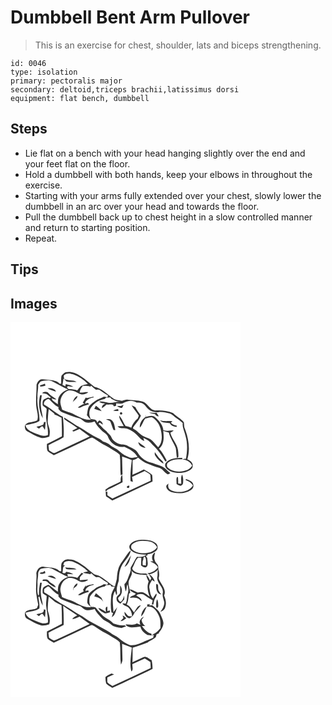 # Dumbbell Bent Arm Pullover
> This is an exercise for chest, shoulder, lats and biceps strengthening.

``` 
id: 0046 
type: isolation 
primary: pectoralis major 
secondary: deltoid,triceps brachii,latissimus dorsi 
equipment: flat bench, dumbbell 
``` 

## Steps

 - Lie flat on a bench with your head hanging slightly over the end and your feet flat on the floor.
 - Hold a dumbbell with both hands, keep your elbows in throughout the exercise.
 - Starting with your arms fully extended over your chest, slowly lower the dumbbell in an arc over your head and towards the floor.
 - Pull the dumbbell back up to chest height in a slow controlled manner and return to starting position.
 - Repeat.

## Tips


## Images

<svg width="368" height="300" viewBox="0 0 276 225" xmlns="http://www.w3.org/2000/svg"><g fill="#FFF"><path d="M0 0h276v225H0V0m61.21 64.16c-.73 3.15-.29 6.43-.41 9.64-.5-.03-1.48-.11-1.98-.14-3.14-3.72-8.31-4.05-12.81-4.51-2.87-.17-5.71-1.05-8.58-.7-3.36.27-5.11 3.69-6.19 6.47.13 8.36-.97 16.74-.42 25.11.38 5.93 3.31 11.86 1.25 17.76-2.91 1.27-5.97 2.11-9.14 2.37-2.8.4-6.47 2.56-5.62 5.89.05 1.96.87 3.99 2.77 4.83 5.21 2.8 10.3 5.98 16.02 7.64 3.52 1 7.09-.21 10.46-1.2.54-2.72.93-5.54.39-8.29-.5-3.72-2.76-7.13-2.26-10.98.32-4.62.45-9.27 1.23-13.84 2.17 1.78 4.24 3.69 6.52 5.33.11.29.34.89.45 1.19 2.91.96 5.58 2.48 8.34 3.78.33 7.45.55 14.91.44 22.37-5.95 3.11-11.96 6.12-17.98 9.1.11 2.85-.39 5.92.84 8.6 2.17 2.06 4.89 3.41 7.41 4.99 13.52-6.29 27.03-12.59 40.48-19.02 1.77-.78 3.5-1.81 5.43-2.11 3.35 1.37 6.13 3.76 9.25 5.55 4.65 3.1 9.93 5.12 14.49 8.37 3.13 2.25 6.95 3.65 9.51 6.62 1.18 8.15.31 16.47 1.1 24.66l2.25-.96c-.26-7.22-.35-14.44-.54-21.66 3.9 1.42 7.84 2.71 11.66 4.34-1.05 8.41-2.07 16.91-1.51 25.39.71.21 2.11.62 2.81.83-.34-2.01-.63-4.01-1-6.01 4.98-2.56 10.13-4.75 15.21-7.1 2.25 1.46 4.93 2.52 6.68 4.6.39 2.3.38 4.65.47 6.99-15.33 7.1-30.54 14.44-45.89 21.5-2.03-1.34-4.06-2.68-6.11-3.99.02-1.02.07-3.07.09-4.1-.72-.06-1.44-.07-2.16-.08.14 1.85.29 3.7.47 5.55 2.49 1.66 5 3.28 7.51 4.91 16.17-7.46 32.31-14.98 48.32-22.79-.11-2.63-.05-5.29-.52-7.89-2.78-2.85-6.67-4.29-9.89-6.58-4.45 2.39-9.14 4.28-13.7 6.42.29-5.79.17-11.59.18-17.39 2.34-.74 4.67-1.59 6.53-3.25 3.56 3.05 7.39 5.98 11.91 7.45 4.41 1.51 8.56 3.73 13.11 4.83 4.28.98 6.26 5.37 9.82 7.48 1.44 1.06 2.82-.42 4.04-1.11-3.79-2.62-6.5-6.79-10.95-8.39-4.66-1.51-9.18-3.43-13.94-4.63-6.17-1.67-11.24-6.16-14.46-11.59-2.63-4.38-7.89-5.55-11.97-8.1-3.66-2.27-8.23-.9-11.97-2.95-3.11-1.68-6.2-4.09-7.59-7.45-1.07-3.09-4.29-4.56-5.92-7.28-3.7-2.37-6.16-6.1-9.6-8.75.54-.49 1.07-.98 1.61-1.46 1.23.85 2.47 1.7 3.73 2.51-.29-2.6-2.09-4.25-4.45-5.09-.78.9-1.56 1.82-2.35 2.72-.43-3.99-4.62-4.16-7.69-4.24-2.16-4.01-2.52-8.87-.37-12.96 3.73-6.04 10.05-10.16 17.05-11.33.44-.42 1.32-1.24 1.76-1.65 1.63-.07 3.25-.14 4.87-.22.35.42 1.04 1.26 1.38 1.67 3.51 1.84 7.1 3.71 11.17 3.74-5.12-.45-10.06 1.99-15.17.98-3.49-.7-6.98-1.93-10.58-1.31 1.94 2.06 4.85 1.98 7.45 2.35-2.36 1.03-4.56 2.62-4.17 5.48 1.94-1.37 3.81-2.85 5.54-4.49 2.67.4 5.59-.26 8.14.68-.42 2.32 2.19 1.56 3.35.67 0-.64 0-1.92.01-2.56 2.92.18 6.19 1.08 8.88-.57 4.78-2.7 10.84-3.78 15.55-.34 2.88-.01 5.99.09 8.49 1.7 2.36 1.94 3.97 4.64 6.35 6.58 2.96 2.6 7.13 3.35 10.96 3.22 4.49-.92 9.03.37 13.41 1.29 3.51.74 5.7 3.75 8.49 5.71 2.66 1.86 5.28 3.77 7.73 5.89-.75 5.29 2.16 10.12 3.19 15.17 2.79 9.02 2.36 18.66.64 27.84-1.57-.27-3.04.2-4.38.98 4.95-.03 9.81 2.59 11.85 7.22-4.41 6.82-13.41 7.9-20.79 6.65-3.33-.79-6.74-2.19-8.99-4.87-.79-1.86-.72-4.44 1.15-5.64 4.56-3.94 10.95-3.99 16.64-3.72.06-.44.19-1.31.25-1.74-7.03.04-15.56.14-20.13 6.45-2.3 4.39 2.34 8.13 5.98 9.65 7.21 2.72 15.84 2.89 22.66-1.06 2.12-1.09 4.24-3.13 3.83-5.74.44-3.92-3.44-6-6.34-7.57 3.65-12.15 1.49-25.08-2.99-36.69-1.19-2.46-.73-5.23-1.24-7.84-3.62-4.46-8.95-7.03-13.02-11.04-6.38-2.55-13.29-3.38-20.12-3.07-7.72.5-9.94-9.07-16.78-10.73-5.58-1.65-11.44-1.3-17.14-2.1-2.44-.45-4.74.73-7.02 1.39-3.66-1.08-7.99-.56-10.99-3.27-7.16-4.96-13.45-11.92-22.32-13.69-5.79-4.2-10.77-9.47-17.02-13.06-4.87-3.82-11.36-5.71-17.48-4.44-1.92.99-3.66 2.45-4.91 4.23m71.27 36.4a42.64 42.64 0 0 0-4.66-.1c1.73 1.51 3.83 2.34 6.15 2.32.59-1.17 1.19-2.35 1.76-3.53-1.11.38-2.18.83-3.25 1.31m-31.98 3.4c2.95.95 5.86 2.04 8.86 2.81-1.75-2.71-4.34-4.67-6.85-6.61-.72 1.24-1.41 2.5-2.01 3.8m44.84-4.26c2.44 4.39 5.93 8.12 8.59 12.39-.42 1.12-.84 2.23-1.26 3.35-3.62 2.88-6.4 6.67-7.73 11.13-2.19-.92-4.48-1.58-6.83-1.98-2.67-4.18-4.24-9.09-7.73-12.72-.07 4.87 3.61 8.66 5.51 12.9-2.48.01-4.97.01-7.45.12 3.02 3.53 8.04 1.61 11.92 3.05 2.04.86 4.01 1.88 5.95 2.94 5.52 2.93 8.3 9.4 14.25 11.65-.32-1.29-.86-2.45-1.17-3.73 4.22 1.74 8.01 4.32 10.84 7.93 6.45 5.61 11.07 12.85 15.5 20.08.28 0 .83.02 1.11.02.14-.29.41-.88.54-1.17-2.69-4.9-5.18-10.04-9.18-14.05 6.51-4.96 5.95-13.97 5.11-21.22 2.16.89 4.38 1.6 6.68 2.03 1.56 6.78 6.06 12.27 8.37 18.74.71 3.9.59 7.92 1.39 11.83l1.72-1.31c.14-2.92-.11-5.87-.53-8.76-1.25-7.53-7.4-12.94-9.15-20.31 1.48-.69 2.87-1.55 3.98-2.77-4.15.11-8.33 1.19-12.38-.33-.5-6.19-5.13-11.31-9.56-15.29-2.89-3.08-7.37-1.85-10.85-.68-.17-.68-.51-2.02-.68-2.69.07.67.19 2 .25 2.67-4.5 2.54-7.77 7.68-7.36 12.93 3.14-2.97 3.79-7.59 6.57-10.87 2.74-.52 5.44-1.71 8.28-1.47 5.62 3.34 9.39 9.29 10.46 15.69 1.53 6.76 1.89 14.85-3.29 20.2-2.36-2.43-4.36-5.18-6.77-7.56-2.69-2.62-6.41-3.59-9.74-5.11-4.48-1.9-7.51-5.91-11.58-8.44-.83-.78-2.87-1.26-1.95-2.75 2.96-4.79 7.32-8.71 9.34-14.07-2.37-3.32-4.97-6.51-6.7-10.23-1.46-.78-2.95-1.5-4.47-2.14m-22.11 6.34c2.08.31 4.2.39 6.31.45-.14-.81-.26-1.62-.38-2.43-2.03.51-4.1.94-5.93 1.98m9.1 2.05c-1.78.37-1.02 3.24.72 2.58 1.92-.34 1.09-3.26-.72-2.58m34.11.31c2.09 1.14 4.45 1.44 6.78 1.75 1.1 1.66 2.53 3.03 4.68 2.73-.81-1.45-1.7-2.85-2.59-4.24-2.96.12-5.92-.1-8.87-.24m-51.83 7.86c1.66 1.05 3.83 1.43 5.16 2.88 1.5 3.32 2.25 6.94 3.94 10.19h2.09c-.9-4.01-1.04-8.85-4.39-11.73-1.83-1.75-4.51-1.25-6.8-1.34m64.78 1.5c3.02 3.35 7.79 2.75 11.83 3.33 1.52 3.28 4.97 4.18 8.26 4.53-.03-.45-.07-1.34-.1-1.78-2.79.09-5.16-1.2-7.03-3.19.52-.43 1.58-1.29 2.11-1.72-4.98-.82-10.12.32-15.07-1.17m-26 26.05c.16 4.3 4.83 6.77 8.7 6.82-1.46-1.73-3.34-3-5.19-4.26a46.28 46.28 0 0 0-3.51-2.56m19.78 11.95c-.03 1.53-.43 3.23.69 4.51 2.47 3.77 5.75 7.04 9.61 9.4.29-2.6-2.18-3.88-3.67-5.49-2.72-2.38-4.47-5.57-6.63-8.42m31.67 38.19c-1.18-.14-2.37-.29-3.55-.44-.11-2.52-.02-5.04-.29-7.55l-1.25-.4c-1.24 2.67-.33 5.72-.51 8.56 1.52.86 3.01 2 4.82 2.12 1.54-.19 2.73-1.56 3-3.04.32-3.51.41-7.19-1.14-10.45-2.04 3.39-.8 7.48-1.08 11.2m-72.65-2.97c-6.04 3.48-13.03 5.51-18.42 9.98l.64 2.2c.8-.8 1.59-1.6 2.38-2.41 6.09-2.52 11.84-5.77 17.7-8.78.01-2.97-.06-5.93-.39-8.87-2.32 2.01-1.81 5.12-1.91 7.88m78.27-2.75c-.08.27-.25.81-.33 1.08 3.55 1.2 6.98 3.15 8.79 6.58-5.57 8.37-17.83 9.56-26.39 5.63-3.37-1.39-3.84-4.91-2.92-8.06-1 1.08-2.83 1.9-2.75 3.62.44 4.26 4.81 6.56 8.57 7.37 6.81 1.39 14.41.96 20.47-2.72 1.94-1.22 3.99-3.23 3.59-5.74.12-4.81-5.24-6.66-9.03-7.76m-64.95 4.02c.25.28.25.28 0 0m-5.78 5.05c-.78 1.62 1.83 2.05 2.65 1.04.08-.5.26-1.49.35-1.98-1.21-.47-2.21-.15-3 .94z"/><path d="M64.41 63.39c2.89-2.74 7.29-2.23 10.71-.87 6.61 2.52 12.78 6.35 17.71 11.46-2.78.68-5.75 1.08-8.24 2.58-1.64 1.57-3 3.39-4.42 5.16-3.36-1.18-6.92-1.51-10.46-1.46-.53-.62-1.59-1.86-2.11-2.48.51-.36 1.03-.7 1.55-1.05 2.07.45 4.17.71 6.28.79-2.66-1.98-6.02-2.49-9.16-3.29l-.48 2.59c-.86-.42-2.56-1.25-3.41-1.67.48-2.52.86-5.06 1.22-7.61 1.3 1.06 2.4 2.31 3.59 3.48 3.94 1.01 8.05.58 12.08.56-4.45-2.63-9.92-1.22-14.6-3.3-.34-1.59-1.38-3.35-.26-4.89zM36.17 70.97c4.8-1.13 10.01-2.08 14.63.23 6.15 3.08 12.07 6.64 18.36 9.46-4.14 1.55-8.21 3.94-10.43 7.92-1.98 2.89-1.79 6.51-1.89 9.84-2.14-1.51-4.23-3.09-6.33-4.65-.32-.66-.96-1.97-1.27-2.63 1.85.88 3.77 1.75 5.87 1.29-3.12-2.38-6.74-4.15-9.33-7.18-1.77-2.48-5.94-2.32-7.82-.05 1.71.3 3.43.54 5.15.83 1.98 1.11 3.51 2.88 5.37 4.16-.51.34-1.02.68-1.54 1.02-1.83-2-4.01.36-5.88.92-2.99 1.18-2.61 4.9-2.5 7.5 1.07 1.8 3.33 2.54 4.74 4.09.25 3.74-.88 7.44-.55 11.19.56 6.87 2.74 13.58 2.08 20.54-3.97 1.71-8.18.82-11.95-.92-5.54-2.69-13.22-3.99-14.88-10.99 5.61-1.53 11.72-1.74 16.7-5.04.75-9.27-3.44-18.2-2.29-27.47-.46-5.42 1.12-10.71.76-16.12.96-1.34 1.74-2.85 3-3.94m-.83 4.73c.13.4.37 1.21.49 1.62 2.06-.23 4.1-.55 6.07-1.19-.14-.6-.42-1.79-.57-2.39-1.96.76-3.97 1.38-5.99 1.96m9.24 3.55c2.94 2.14 6.6 2.79 9.98 3.94-1.41-4.01-6.36-4.48-9.98-3.94m-9.02 8.22c-2.29 9.23-1.6 19.42 3.21 27.76-.26-4.83-2.06-9.41-2.27-14.25-.64-4.54.54-9.01 1.04-13.49-.5-.01-1.49-.02-1.98-.02m4.49 32.33c0 1.26-.34 2.35-1.04 3.25-2.48 1.22-5.19 1.78-7.88 2.35.98.74 1.95 1.49 2.92 2.24 1.62-.7 2.83-3.66 4.8-2.47.8 1.35 1.57 2.71 2.46 4.01.43-3.15.65-6.31.91-9.47l-2.17.09z"/><path d="M86.73 76.4c3.06-.07 6.14-.08 9.08.89.25-.31.75-.92 1-1.23 1.87 1.73 3.79 3.41 5.83 4.94 1.57.01 3.38-.56 4.75.54 3.07 2.38 6.35 4.45 9.67 6.46-.21.51-.62 1.52-.83 2.03l-4.08-.78c-1.66.98-3.37 1.88-5.2 2.52-4.24 1.4-7.57 4.52-11.05 7.19-3.67 3.02-3.18 8.14-4.24 12.33 1.37 2.07 3.13 3.83 4.86 5.59-9.19 1.05-16.5-5.26-24.57-8.39-3.53-.76-6.82-2.22-10.07-3.74-.65-2.94-1.92-5.76-2.07-8.8.16-5.82 3.47-11.79 9.11-13.88 4.68-1.1 9.15 1.26 13.15 3.4 3.65 2.05 8.11 1.04 11.24-1.47-3.45-.51-6.85.71-10.3.41.29-3.04 1.99-5.61 3.72-8.01M74.57 96.91c.77-3.75 5.85-4.54 5.77-8.56-3.57 1.53-4.85 5.11-5.77 8.56m16.92-6.03c-.3-.13-.89-.4-1.19-.53-1.15 2.07-2.36 4.1-3.6 6.12.65.47 1.31.95 1.96 1.43-2.86.99-5.51 2.51-7.82 4.46 1.39.18 2.87.36 4.09-.52 2.9-1.61 6.08-2.56 9.27-3.42-.84-2.33-2.99-1.23-4.81-.6l.88-2.76c2.6-2.56 5.78-4.41 9.47-4.8l-.04-.96c-2.72.63-5.47 1.12-8.21 1.58z"/><path d="M40.26 98.87c-.92-3.54 2.44-6.34 5.47-6.77 4.09 3.07 6.95 7.73 11.87 9.74-.02.55-.05 1.65-.07 2.2 1.3 1.49 2.53 3.2 4.47 3.91 7.01 2.85 14.12 5.52 21.4 7.61 2.57 1.25 4.35 3.8 7.13 4.72 3.52.9 7.1-.2 10.47-1.2 2.08 4.61 5.82 8.07 9.23 11.68 2.39 2.28 5.95 3.56 6.91 7.04 2.85 7.67 11.23 13.15 19.43 11.57 6.26 2.64 12.47 6.16 15.92 12.27-3.09.43-6.28 1.6-9.38.7-4.43-1.68-8.72-3.93-12.12-7.28-3.27-3.36-7.92-4.69-11.44-7.71-2.51-2.06-5.56-3.27-8.64-4.2-1.53-1.66-3.32-3.06-5.43-3.9-9.4-4.03-17.27-10.76-26.37-15.34-4.82-3.27-9.79-6.31-14.65-9.51-.12.66-.08 1.3.1 1.93 4.97 3.84 10.67 6.77 15.68 10.62-1.99.98-4 1.92-5.91 3.05.23.81.74 1.16 1.54 1.06 2.42-.67 4.64-1.9 6.93-2.92 4.03 3.04 8.14 5.96 12.23 8.9-13.61 6.47-27.28 12.8-40.88 19.28-2.92 1.81-5.42-1.44-7.89-2.65-.24-2.03-.48-4.06-.71-6.09 5.82-3.64 12.42-5.88 18.15-9.64.54-7.32.04-14.68-.55-21.98-.07-.63-.22-1.87-.3-2.49-8.19-3.82-14.64-10.38-22.59-14.6z"/></g><g fill="#333"><path d="M61.21 64.16c1.25-1.78 2.99-3.24 4.91-4.23 6.12-1.27 12.61.62 17.48 4.44 6.25 3.59 11.23 8.86 17.02 13.06 8.87 1.77 15.16 8.73 22.32 13.69 3 2.71 7.33 2.19 10.99 3.27 2.28-.66 4.58-1.84 7.02-1.39 5.7.8 11.56.45 17.14 2.1 6.84 1.66 9.06 11.23 16.78 10.73 6.83-.31 13.74.52 20.12 3.07 4.07 4.01 9.4 6.58 13.02 11.04.51 2.61.05 5.38 1.24 7.84 4.48 11.61 6.64 24.54 2.99 36.69 2.9 1.57 6.78 3.65 6.34 7.57.41 2.61-1.71 4.65-3.83 5.74-6.82 3.95-15.45 3.78-22.66 1.06-3.64-1.52-8.28-5.26-5.98-9.65 4.57-6.31 13.1-6.41 20.13-6.45-.06.43-.19 1.3-.25 1.74-5.69-.27-12.08-.22-16.64 3.72-1.87 1.2-1.94 3.78-1.15 5.64 2.25 2.68 5.66 4.08 8.99 4.87 7.38 1.25 16.38.17 20.79-6.65-2.04-4.63-6.9-7.25-11.85-7.22 1.34-.78 2.81-1.25 4.38-.98 1.72-9.18 2.15-18.82-.64-27.84-1.03-5.05-3.94-9.88-3.19-15.17-2.45-2.12-5.07-4.03-7.73-5.89-2.79-1.96-4.98-4.97-8.49-5.71-4.38-.92-8.92-2.21-13.41-1.29-3.83.13-8-.62-10.96-3.22-2.38-1.94-3.99-4.64-6.35-6.58-2.5-1.61-5.61-1.71-8.49-1.7-4.71-3.44-10.77-2.36-15.55.34-2.69 1.65-5.96.75-8.88.57-.01.64-.01 1.92-.01 2.56-1.16.89-3.77 1.65-3.35-.67-2.55-.94-5.47-.28-8.14-.68-1.73 1.64-3.6 3.12-5.54 4.49-.39-2.86 1.81-4.45 4.17-5.48-2.6-.37-5.51-.29-7.45-2.35 3.6-.62 7.09.61 10.58 1.31 5.11 1.01 10.05-1.43 15.17-.98-4.07-.03-7.66-1.9-11.17-3.74-.34-.41-1.03-1.25-1.38-1.67-1.62.08-3.24.15-4.87.22-.44.41-1.32 1.23-1.76 1.65-7 1.17-13.32 5.29-17.05 11.33-2.15 4.09-1.79 8.95.37 12.96 3.07.08 7.26.25 7.69 4.24.79-.9 1.57-1.82 2.35-2.72 2.36.84 4.16 2.49 4.45 5.09-1.26-.81-2.5-1.66-3.73-2.51-.54.48-1.07.97-1.61 1.46 3.44 2.65 5.9 6.38 9.6 8.75 1.63 2.72 4.85 4.19 5.92 7.28 1.39 3.36 4.48 5.77 7.59 7.45 3.74 2.05 8.31.68 11.97 2.95 4.08 2.55 9.34 3.72 11.97 8.1 3.22 5.43 8.29 9.92 14.46 11.59 4.76 1.2 9.28 3.12 13.94 4.63 4.45 1.6 7.16 5.77 10.95 8.39-1.22.69-2.6 2.17-4.04 1.11-3.56-2.11-5.54-6.5-9.82-7.48-4.55-1.1-8.7-3.32-13.11-4.83-4.52-1.47-8.35-4.4-11.91-7.45-1.86 1.66-4.19 2.51-6.53 3.25-.01 5.8.11 11.6-.18 17.39 4.56-2.14 9.25-4.03 13.7-6.42 3.22 2.29 7.11 3.73 9.89 6.58.47 2.6.41 5.26.52 7.89-16.01 7.81-32.15 15.33-48.32 22.79-2.51-1.63-5.02-3.25-7.51-4.91-.18-1.85-.33-3.7-.47-5.55.72.01 1.44.02 2.16.08-.02 1.03-.07 3.08-.09 4.1 2.05 1.31 4.08 2.65 6.11 3.99 15.35-7.06 30.56-14.4 45.89-21.5-.09-2.34-.08-4.69-.47-6.99-1.75-2.08-4.43-3.14-6.68-4.6-5.08 2.35-10.23 4.54-15.21 7.1.37 2 .66 4 1 6.01-.7-.21-2.1-.62-2.81-.83-.56-8.48.46-16.98 1.51-25.39-3.82-1.63-7.76-2.92-11.66-4.34.19 7.22.28 14.44.54 21.66l-2.25.96c-.79-8.19.08-16.51-1.1-24.66-2.56-2.97-6.38-4.37-9.51-6.62-4.56-3.25-9.84-5.27-14.49-8.37-3.12-1.79-5.9-4.18-9.25-5.55-1.93.3-3.66 1.33-5.43 2.11-13.45 6.43-26.96 12.73-40.48 19.02-2.52-1.58-5.24-2.93-7.41-4.99-1.23-2.68-.73-5.75-.84-8.6 6.02-2.98 12.03-5.99 17.98-9.1.11-7.46-.11-14.92-.44-22.37-2.76-1.3-5.43-2.82-8.34-3.78-.11-.3-.34-.9-.45-1.19-2.28-1.64-4.35-3.55-6.52-5.33-.78 4.57-.91 9.22-1.23 13.84-.5 3.85 1.76 7.26 2.26 10.98.54 2.75.15 5.57-.39 8.29-3.37.99-6.94 2.2-10.46 1.2-5.72-1.66-10.81-4.84-16.02-7.64-1.9-.84-2.72-2.87-2.77-4.83-.85-3.33 2.82-5.49 5.62-5.89 3.17-.26 6.23-1.1 9.14-2.37 2.06-5.9-.87-11.83-1.25-17.76-.55-8.37.55-16.75.42-25.11 1.08-2.78 2.83-6.2 6.19-6.47 2.87-.35 5.71.53 8.58.7 4.5.46 9.67.79 12.81 4.51.5.03 1.48.11 1.98.14.12-3.21-.32-6.49.41-9.64m3.2-.77c-1.12 1.54-.08 3.3.26 4.89 4.68 2.08 10.15.67 14.6 3.3-4.03.02-8.14.45-12.08-.56-1.19-1.17-2.29-2.42-3.59-3.48-.36 2.55-.74 5.09-1.22 7.61.85.42 2.55 1.25 3.41 1.67l.48-2.59c3.14.8 6.5 1.31 9.16 3.29-2.11-.08-4.21-.34-6.28-.79-.52.35-1.04.69-1.55 1.05.52.62 1.58 1.86 2.11 2.48 3.54-.05 7.1.28 10.46 1.46 1.42-1.77 2.78-3.59 4.42-5.16 2.49-1.5 5.46-1.9 8.24-2.58-4.93-5.11-11.1-8.94-17.71-11.46-3.42-1.36-7.82-1.87-10.71.87m-28.24 7.58c-1.26 1.09-2.04 2.6-3 3.94.36 5.41-1.22 10.7-.76 16.12-1.15 9.27 3.04 18.2 2.29 27.47-4.98 3.3-11.09 3.51-16.7 5.04 1.66 7 9.34 8.3 14.88 10.99 3.77 1.74 7.98 2.63 11.95.92.66-6.96-1.52-13.67-2.08-20.54-.33-3.75.8-7.45.55-11.19-1.41-1.55-3.67-2.29-4.74-4.09-.11-2.6-.49-6.32 2.5-7.5 1.87-.56 4.05-2.92 5.88-.92.52-.34 1.03-.68 1.54-1.02-1.86-1.28-3.39-3.05-5.37-4.16-1.72-.29-3.44-.53-5.15-.83 1.88-2.27 6.05-2.43 7.82.05 2.59 3.03 6.21 4.8 9.33 7.18-2.1.46-4.02-.41-5.87-1.29.31.66.95 1.97 1.27 2.63 2.1 1.56 4.19 3.14 6.33 4.65.1-3.33-.09-6.95 1.89-9.84 2.22-3.98 6.29-6.37 10.43-7.92-6.29-2.82-12.21-6.38-18.36-9.46-4.62-2.31-9.83-1.36-14.63-.23m50.56 5.43c-1.73 2.4-3.43 4.97-3.72 8.01 3.45.3 6.85-.92 10.3-.41-3.13 2.51-7.59 3.52-11.24 1.47-4-2.14-8.47-4.5-13.15-3.4-5.64 2.09-8.95 8.06-9.11 13.88.15 3.04 1.42 5.86 2.07 8.8 3.25 1.52 6.54 2.98 10.07 3.74 8.07 3.13 15.38 9.44 24.57 8.39-1.73-1.76-3.49-3.52-4.86-5.59 1.06-4.19.57-9.31 4.24-12.33 3.48-2.67 6.81-5.79 11.05-7.19 1.83-.64 3.54-1.54 5.2-2.52l4.08.78c.21-.51.62-1.52.83-2.03-3.32-2.01-6.6-4.08-9.67-6.46-1.37-1.1-3.18-.53-4.75-.54-2.04-1.53-3.96-3.21-5.83-4.94-.25.31-.75.92-1 1.23-2.94-.97-6.02-.96-9.08-.89M40.26 98.87c7.95 4.22 14.4 10.78 22.59 14.6.08.62.23 1.86.3 2.49.59 7.3 1.09 14.66.55 21.98-5.73 3.76-12.33 6-18.15 9.64.23 2.03.47 4.06.71 6.09 2.47 1.21 4.97 4.46 7.89 2.65 13.6-6.48 27.27-12.81 40.88-19.28-4.09-2.94-8.2-5.86-12.23-8.9-2.29 1.02-4.51 2.25-6.93 2.92-.8.1-1.31-.25-1.54-1.06 1.91-1.13 3.92-2.07 5.91-3.05-5.01-3.85-10.71-6.78-15.68-10.62a4.19 4.19 0 0 1-.1-1.93c4.86 3.2 9.83 6.24 14.65 9.51 9.1 4.58 16.97 11.31 26.37 15.34 2.11.84 3.9 2.24 5.43 3.9 3.08.93 6.13 2.14 8.64 4.2 3.52 3.02 8.17 4.35 11.44 7.71 3.4 3.35 7.69 5.6 12.12 7.28 3.1.9 6.29-.27 9.38-.7-3.45-6.11-9.66-9.63-15.92-12.27-8.2 1.58-16.58-3.9-19.43-11.57-.96-3.48-4.52-4.76-6.91-7.04-3.41-3.61-7.15-7.07-9.23-11.68-3.37 1-6.95 2.1-10.47 1.2-2.78-.92-4.56-3.47-7.13-4.72-7.28-2.09-14.39-4.76-21.4-7.61-1.94-.71-3.17-2.42-4.47-3.91.02-.55.05-1.65.07-2.2-4.92-2.01-7.78-6.67-11.87-9.74-3.03.43-6.39 3.23-5.47 6.77z"/><path d="M35.34 75.7c2.02-.58 4.03-1.2 5.99-1.96.15.6.43 1.79.57 2.39-1.97.64-4.01.96-6.07 1.19-.12-.41-.36-1.22-.49-1.62zM44.58 79.25c3.62-.54 8.57-.07 9.98 3.94-3.38-1.15-7.04-1.8-9.98-3.94zM35.56 87.47c.49 0 1.48.01 1.98.02-.5 4.48-1.68 8.95-1.04 13.49.21 4.84 2.01 9.42 2.27 14.25-4.81-8.34-5.5-18.53-3.21-27.76zM74.57 96.91c.92-3.45 2.2-7.03 5.77-8.56.08 4.02-5 4.81-5.77 8.56zM91.49 90.88c2.74-.46 5.49-.95 8.21-1.58l.04.96c-3.69.39-6.87 2.24-9.47 4.8l-.88 2.76c1.82-.63 3.97-1.73 4.81.6-3.19.86-6.37 1.81-9.27 3.42-1.22.88-2.7.7-4.09.52 2.31-1.95 4.96-3.47 7.82-4.46-.65-.48-1.31-.96-1.96-1.43 1.24-2.02 2.45-4.05 3.6-6.12.3.13.89.4 1.19.53zM132.48 100.56c1.07-.48 2.14-.93 3.25-1.31-.57 1.18-1.17 2.36-1.76 3.53-2.32.02-4.42-.81-6.15-2.32 1.55-.06 3.11-.01 4.66.1zM100.5 103.96c.6-1.3 1.29-2.56 2.01-3.8 2.51 1.94 5.1 3.9 6.85 6.61-3-.77-5.91-1.86-8.86-2.81zM145.34 99.7c1.52.64 3.01 1.36 4.47 2.14 1.73 3.72 4.33 6.91 6.7 10.23-2.02 5.36-6.38 9.28-9.34 14.07-.92 1.49 1.12 1.97 1.95 2.75 4.07 2.53 7.1 6.54 11.58 8.44 3.33 1.52 7.05 2.49 9.74 5.11 2.41 2.38 4.41 5.13 6.77 7.56 5.18-5.35 4.82-13.44 3.29-20.2-1.07-6.4-4.84-12.35-10.46-15.69-2.84-.24-5.54.95-8.28 1.47-2.78 3.28-3.43 7.9-6.57 10.87-.41-5.25 2.86-10.39 7.36-12.93-.06-.67-.18-2-.25-2.67.17.67.51 2.01.68 2.69 3.48-1.17 7.96-2.4 10.85.68 4.43 3.98 9.06 9.1 9.56 15.29 4.05 1.52 8.23.44 12.38.33-1.11 1.22-2.5 2.08-3.98 2.77 1.75 7.37 7.9 12.78 9.15 20.31.42 2.89.67 5.84.53 8.76l-1.72 1.31c-.8-3.91-.68-7.93-1.39-11.83-2.31-6.47-6.81-11.96-8.37-18.74-2.3-.43-4.52-1.14-6.68-2.03.84 7.25 1.4 16.26-5.11 21.22 4 4.01 6.49 9.15 9.18 14.05-.13.29-.4.88-.54 1.17-.28 0-.83-.02-1.11-.02-4.43-7.23-9.05-14.47-15.5-20.08-2.83-3.61-6.62-6.19-10.84-7.93.31 1.28.85 2.44 1.17 3.73-5.95-2.25-8.73-8.72-14.25-11.65-1.94-1.06-3.91-2.08-5.95-2.94-3.88-1.44-8.9.48-11.92-3.05 2.48-.11 4.97-.11 7.45-.12-1.9-4.24-5.58-8.03-5.51-12.9 3.49 3.63 5.06 8.54 7.73 12.72 2.35.4 4.64 1.06 6.83 1.98 1.33-4.46 4.11-8.25 7.73-11.13.42-1.12.84-2.23 1.26-3.35-2.66-4.27-6.15-8-8.59-12.39zM123.23 106.04c1.83-1.04 3.9-1.47 5.93-1.98.12.81.24 1.62.38 2.43-2.11-.06-4.23-.14-6.31-.45z"/><path d="M132.33 108.09c1.81-.68 2.64 2.24.72 2.58-1.74.66-2.5-2.21-.72-2.58zM166.44 108.4c2.95.14 5.91.36 8.87.24.89 1.39 1.78 2.79 2.59 4.24-2.15.3-3.58-1.07-4.68-2.73-2.33-.31-4.69-.61-6.78-1.75zM114.61 116.26c2.29.09 4.97-.41 6.8 1.34 3.35 2.88 3.49 7.72 4.39 11.73h-2.09c-1.69-3.25-2.44-6.87-3.94-10.19-1.33-1.45-3.5-1.83-5.16-2.88zM179.39 117.76c4.95 1.49 10.09.35 15.07 1.17-.53.43-1.59 1.29-2.11 1.72 1.87 1.99 4.24 3.28 7.03 3.19.03.44.07 1.33.1 1.78-3.29-.35-6.74-1.25-8.26-4.53-4.04-.58-8.81.02-11.83-3.33zM40.05 119.8l2.17-.09c-.26 3.16-.48 6.32-.91 9.47-.89-1.3-1.66-2.66-2.46-4.01-1.97-1.19-3.18 1.77-4.8 2.47-.97-.75-1.94-1.5-2.92-2.24 2.69-.57 5.4-1.13 7.88-2.35.7-.9 1.04-1.99 1.04-3.25zM153.39 143.81c1.21.8 2.38 1.65 3.51 2.56 1.85 1.26 3.73 2.53 5.19 4.26-3.87-.05-8.54-2.52-8.7-6.82zM173.17 155.76c2.16 2.85 3.91 6.04 6.63 8.42 1.49 1.61 3.96 2.89 3.67 5.49-3.86-2.36-7.14-5.63-9.61-9.4-1.12-1.28-.72-2.98-.69-4.51zM204.84 193.95c.28-3.72-.96-7.81 1.08-11.2 1.55 3.26 1.46 6.94 1.14 10.45-.27 1.48-1.46 2.85-3 3.04-1.81-.12-3.3-1.26-4.82-2.12.18-2.84-.73-5.89.51-8.56l1.25.4c.27 2.51.18 5.03.29 7.55 1.18.15 2.37.3 3.55.44zM132.19 190.98c.1-2.76-.41-5.87 1.91-7.88.33 2.94.4 5.9.39 8.87-5.86 3.01-11.61 6.26-17.7 8.78-.79.81-1.58 1.61-2.38 2.41l-.64-2.2c5.39-4.47 12.38-6.5 18.42-9.98z"/><path d="M210.46 188.23c3.79 1.1 9.15 2.95 9.03 7.76.4 2.51-1.65 4.52-3.59 5.74-6.06 3.68-13.66 4.11-20.47 2.72-3.76-.81-8.13-3.11-8.57-7.37-.08-1.72 1.75-2.54 2.75-3.62-.92 3.15-.45 6.67 2.92 8.06 8.56 3.93 20.82 2.74 26.39-5.63-1.81-3.43-5.24-5.38-8.79-6.58.08-.27.25-.81.33-1.08zM145.51 192.25c.25.28.25.28 0 0zM139.73 197.3c.79-1.09 1.79-1.41 3-.94-.09.49-.27 1.48-.35 1.98-.82 1.01-3.43.58-2.65-1.04z"/></g></svg>
<svg width="368" height="300" viewBox="0 0 276 225" xmlns="http://www.w3.org/2000/svg"><g fill="#FFF"><path d="M0 0h276v225H0V0m143.64 41.54c-2.17 2.54-.82 6.46 1.86 8.03 4.95 4.06 11.65 3.97 17.69 4.44-3.35 2.34-7.43 3.13-11.43 2.35-2.69 3.61-4.3 7.85-6.75 11.61-1.04 1.27-.95 2.88-.64 4.4-.32 1.17-.67 2.32-1.01 3.48-2.2 4.46-2.82 9.85-6.66 13.36.22 2.97.68 5.94 1.57 8.79 1.55-2.63.68-5.87 2.12-8.55.7 3.41 1.63 7 .53 10.44-1.35 4.19-.83 8.73-2.64 12.8-1.27-.01-2.77-.93-3.91-.03 1.75 2.96 5.78 2.67 7.76 5.34 2.25 2.79 3.88 6.24 3.65 9.9-1.56-.26-3.36.21-4.77-.64-1.52-1.51-2.68-3.33-4.14-4.9-.61 3.81 2.48 7.72 6.3 7.83 2.81-1.42 4.7-4.16 5.88-7.01 2.58-2.68 5.07-5.45 7.39-8.36-4.49.13-5.68 5.47-8.25 8.29-2.6-3.44-4.55-7.65-8.82-9.37 2.26-4.11 1.96-8.85 2.87-13.31.36-.15 1.06-.46 1.42-.61-.44-5.56-3.79-11.52-.65-16.81 1.35-3.13 4.16-6.55 1.7-10.01 5.11 5.62 13.23 5.18 20.14 5.14-.72-.57-1.44-1.13-2.17-1.68-4.84.24-10.2.21-14.27-2.8-1.09-.88-2.47-2.09-2.23-3.64 2.46-4.12 3.25-9.1 6.87-12.51.97.01 2.91.03 3.88.05-.13 3.08-.19 6.17-.29 9.25 1.59 1.28 3.37 2.62 5.55 2.42 4.18-2.09 1.84-7.6 1.93-11.25a19.27 19.27 0 0 1-1.54-2.27c.55-.37 1.63-1.12 2.18-1.5l-.56-.69c3.71-.51 7.4-1.76 10.37-4.09 3.01-2.29 2.49-7.36-.5-9.45-4.8-3.69-11.25-3.98-17.07-3.92-4.8.36-10.21 1.52-13.36 5.48m-6.69 16.4c-2.84 4.18-6.21 8.17-7.55 13.15-1.29 3.86-1.55 7.93-1.81 11.96-.63 2.91-1.54 5.76-2.26 8.65l-1.13.12c-6.49-3.97-11.77-9.69-18.71-12.94-1.74-.66-3.69-.76-5.31-1.68-3.56-2.91-7.14-5.8-10.61-8.81-5.97-3.97-11.97-9.16-19.62-8.82-3.57-.55-6.69 1.73-8.64 4.49-.92 3.14-.35 6.49-.51 9.73-.5-.03-1.49-.08-1.99-.1-4.7-5.29-12.5-3.91-18.77-5.27-4.82-1.1-8.4 3.49-9.05 7.76.65 5.61-.46 11.19-.27 16.81-.57 7.13 1.3 14.11 2.55 21.06-.49 1.27-.98 2.53-1.47 3.8-4.47 2.81-10.97.87-14.31 5.57-.57 2.63-.17 6.2 2.6 7.46 5.2 2.8 10.27 5.95 15.98 7.62 3.5 1.01 7.07-.17 10.43-1.15 1.79-5.55-.2-11.14-1.78-16.45-.05-5.57.44-11.18 1.16-16.72 2.61 2.06 4.96 4.42 7.61 6.42 2.51 1.43 5.13 2.67 7.76 3.89.31 7.47.53 14.93.42 22.4-5.94 3.12-11.95 6.11-17.96 9.1.08 2.86-.4 5.92.83 8.61 2.19 2.03 4.89 3.39 7.41 4.96 13.75-6.39 27.48-12.82 41.17-19.35 1.55-.65 3.04-1.6 4.75-1.76 3.33 1.35 6.1 3.74 9.2 5.52 4.66 3.12 9.97 5.12 14.53 8.39 3.15 2.29 7.08 3.65 9.58 6.75 1.14 8.84.06 17.83 1.34 26.67 1.13-2.09 2.04-4.36 1.83-6.79-.18-6.04-.3-12.08-.45-18.13 3.84 1.65 7.87 2.82 11.69 4.53-.95 9.46-2.93 19.2-.58 28.59 2.83-2.07.99-5.84 1.2-8.74 4.96-2.25 9.92-4.51 14.88-6.78 2.31 1.39 4.57 2.85 6.82 4.34.12 2.41.24 4.81.35 7.22-15.35 7.16-30.6 14.54-46.02 21.55-1.98-1.51-4.45-2.54-5.99-4.52-.2-1.98-.07-3.96-.01-5.94 2.7-1.24 5.39-2.53 8.14-3.7-1.08-.32-2.14-.64-3.21-.96-2.45 1.37-5.38 2.19-7.26 4.38-.07 2.6.29 5.21.86 7.74 1.96 2.29 4.9 3.52 7.34 5.26 8.93-3.72 17.43-8.36 26.3-12.21 7.36-3.58 14.9-6.8 22.09-10.71-.1-3.49-.3-7-1.12-10.41-3.26-1.39-6.4-5.79-10.17-3.48-4.22 2.14-8.57 4.03-12.87 6.01.3-5.84.18-11.68.16-17.51 6.62-1.68 12.87-4.39 19.24-6.74l-.68-.18c3.22-1.78 6.66-3.23 9.38-5.76.25-1.16.55-2.3.91-3.42 1.15-.46 2.33-.87 3.53-1.23-.29-.08-.86-.23-1.15-.31 2.91-3.36 5.6-7.34 5.81-11.92-.28-3.91-2.34-7.4-3.78-10.97-1.89-4.5-6.18-7.19-9.67-10.34-1.05.09-3.14.26-4.19.35.52-.42 1.57-1.26 2.09-1.68-1.34.11-2.67.18-4 .37.03.68.08 2.03.1 2.71 6.91-1.42 11.58 5.14 13.94 10.67 2.37 4.68 1.9 10 1.85 15.07-2.36 2.9-5 5.71-8.53 7.16-.69.65-1.38 1.32-2.04 2l2.64-1.27c-.16.86-.48 2.58-.65 3.44-3.48 1.51-6.96 3.03-10.46 4.49-5.48 2.71-11.66 5.46-17.87 4.38-4.7-2.02-9.1-4.81-12.91-8.22-3.14-2.81-7.37-3.92-10.5-6.74-9.52-6.46-20.46-10.49-29.86-17.15-4.1-3.1-8.89-5.08-13.13-7.94-8.59-6.19-18.37-10.55-26.7-17.13-2.97-2.38-6.27-4.29-9.54-6.21.3-1.47-.7-3.6.97-4.47 1.65-1.03 3.8-3.8 5.64-1.55 3.28 3.25 6.26 7 10.64 8.85-.01.57-.02 1.7-.03 2.27 1.03 1.13 1.91 2.45 3.23 3.27 5.71 2.76 11.82 4.53 17.71 6.84 2.28.83 5 .8 6.83 2.6 1.98 1.56 3.93 3.64 6.62 3.77 3.12.37 6.14-.6 9.11-1.42 1.96 4.67 5.86 7.96 9.16 11.65 2.81 3.07 7.21 3.85 10.21 6.7 3.32 3.41 8.41 3.56 12.79 4.49 1.9-.72 3.82-1.39 5.75-2.02-.77-.47-1.54-.93-2.32-1.39-4.52.73-8.93-.52-13.16-1.97-3.73-4.88-10.28-6.16-14.05-10.96-2.03-2.45-4.61-4.4-6.33-7.11-1.3-2.38-4.44-1.85-6.7-2.13-2.11-3.81-2.2-8.03-1.1-12.17 4.02-6.24 10.27-11.06 17.74-12.16l1.8-1.68c1.69-.05 3.39-.12 5.08-.19.26.5.79 1.48 1.06 1.97 1.38.2 2.77.37 4.16.54-1.49 3.05-3.45 5.96-4.17 9.32-.65 7.06-1.08 14.17.19 21.19l1.96.76c-.56 1.65-1.13 3.29-1.63 4.96 4.39-2.43 4.87-7.96 6.62-12.19-1.54 2.12-3.06 4.24-4.66 6.31.07-8.57-2.72-17.88 2.02-25.73.52 1.74.94 3.52 1.52 5.25.77-1.09 1.02-2.27.75-3.55-1.03-4.76.89-9.4 2.15-13.91.35-4.55.29-9.22 1.85-13.58 2.24-8.64 11.18-13.74 12.66-22.69-3.27 2.34-5.17 5.92-7.45 9.12m34.26 3.99c-.91-.03-2.73-.1-3.63-.14 3.48 1.8 7.4 3.43 9.3 7.13-2.83 4.21-7.55 6.9-12.63 7.14.72.52 1.45 1.04 2.19 1.56 4.15-.99 8.08-2.92 11.07-6.02-.22-1.72.08-3.62-.7-5.22-1.49-1.98-3.46-3.75-3.87-6.33-1.07-2.92.17-5.92.58-8.83-4 1.92-4.67 7.24-2.31 10.71m-34.45 6.66c5.43-2.48 6.44-8.84 7.98-13.96-2.93 4.49-5.48 9.23-7.98 13.96m39.55 11.31c-1.88 7.64 7.82 12.44 6.41 20.13-.85 3.82 1.07 7.29 1.78 10.93.24 4.33-2.15 8.11-4.57 11.48 2.43-1.01 5.06-2.58 5.74-5.32 1.7-4.7.57-9.74-1.34-14.17 2.72-5.77-1.47-11.21-4.27-15.99-.83-1.87-2.73-3.64-2.02-5.83.77-3.22.33-6.51-.4-9.69-1.92 2.47-.78 5.63-1.33 8.46m-10.11-2.39c.81 1.59 1.74 3.12 2.7 4.62-.33.71-1 2.13-1.34 2.83-1.39-2.36-2.28-5.24-4.77-6.74.46 2.82 1.71 5.39 3.02 7.89-2.43 5.95-1.16 12.43 1.29 18.16-2.47-1.63-4.64-3.75-7.36-4.97-2.25-1.08-4.77-.28-7.1.02-3.15-1.39-6.12-3.35-9.59-3.88 1.17 3.11 4.71 3.71 7.26 5.26-1.53 2.81-5.67 1.98-7.05 5.03 3.79-.73 7.71-.7 11.06 1.45 1 .9 2.03 1.75 3.1 2.56-.16-3.75-3.92-4.96-6.55-6.71 2.25-2.27 5.78-2.2 8.67-1.49 3.64 2.51 7.3 4.99 11.1 7.27-.37 1.6-.75 3.2-1.13 4.81.5 0 1.5.01 2.01.02.46-2.69.8-5.48 2.28-7.83.63-1.69 2.44-3.55 1.04-5.31-1.01 1.55-2.03 3.1-3.15 4.58l-.42 1.5c-3.6-3.17-3.68-8.31-4.62-12.68-.82-3.65 1.69-6.66 3.22-9.7 1.04.71 2.11 1.39 3.2 2.03-.98-3.71-3.38-7-6.87-8.72m8.71 11.51c-.47 4.63.12 12.14 6.03 12.66-1.4-2.43-3.93-4.59-3.7-7.65-.2-2.02.55-4.83-2.33-5.01m-43.29 1.66c-.19 3.17.09 6.34-.15 9.5-1.34 2.31-4.83 3.69-4.17 6.84-.15 2.92 2.39 4.55 4.66 5.71 1.52-1.78 3.04-3.55 4.6-5.29-.06-1.5-.12-3-.19-4.5-.9 2.89-1.57 6.1-4.39 7.77-1.83-1.27-4.3-4.32-1.73-6.09 4.28-3.25 4.38-9.81 1.37-13.94m-31.11 13.26c4.62 1.17 9.5 3.11 11.4 7.87-.95-1.99-1.9-3.98-2.76-6.01-2.17-1.93-4.37-3.83-6.64-5.64-.69 1.24-1.36 2.5-2 3.78m74.3 12.42c.28.42.84 1.28 1.12 1.7.33-.47.99-1.42 1.33-1.9.01-2.95.11-6-1.28-8.7-1.46 2.74-1.08 5.91-1.17 8.9m-60.11 6.52c-2.86-2.01-5.8-3.97-9.12-5.14.8 3.13 4.04 4.44 6.57 5.93 2.29 1.55 4.91-.16 7.22-.66l-.37-2.31-2.77.96c.02-1.82.02-3.64-.01-5.46-3.24.68-1.76 4.48-1.52 6.68m42 5.09c3.62-3.07 4.71-7.96 6.92-11.98-4.15 2.52-6.38 7.29-6.92 11.98m-22.22-1l1 2.99c-1.21 1.18-2.39 2.39-3.47 3.68 2.8.15 4.91-1.81 6.91-3.47-1.29-1.31-2.68-2.55-4.44-3.2m21.5 11.08c-1.61-.18-3.03-1.57-4.68-1.49-4.02 2.57-8.9.64-13.31 1.25 4.59 5.51 11.91 2.68 17.94 2.46.95 4.76 4.66 7.81 8.68 10.04 1.19.12 3.56.38 4.74.5-.06-.55-.2-1.65-.27-2.21-5.13-.81-8.44-5.16-11.37-9.03 1.03.03 3.09.08 4.12.11-2.45-1.98-4.32-4.47-4.57-7.71.99-1.26 1.98-2.52 2.93-3.81-3.57 1.65-6.98 6.09-4.21 9.89z"/><path d="M146.38 41.26c5.1-4.21 12.26-4.3 18.51-3.51 4.58.51 9.1 2.96 11.03 7.32-3.06 4.61-8.5 6.79-13.87 7-5.96.41-12.76-.65-16.88-5.38-.65-1.82-.59-4.27 1.21-5.43zM160.72 56.07c3.06 2.75 1.41 7.22 1.77 10.8-.96-.1-2.87-.3-3.83-.41-.05-2.21-.52-4.6.75-6.58-.11-1.42.18-2.78 1.31-3.81zM64.36 63.18c3.77-2.64 8.52-1.85 12.45-.03 5.96 2.62 11.61 6.14 16.09 10.91-1.93.34-3.85.68-5.77 1.04 2.53 1.77 5.81.95 8.5 2.32.3-.34.9-1.01 1.2-1.35 1.87 1.74 3.8 3.42 5.88 4.92 1.59-.01 3.41-.56 4.76.6 3.04 2.37 6.3 4.41 9.59 6.41-.21.51-.63 1.52-.83 2.03l-4.1-.78c-3.29 2.32-7.5 2.79-10.61 5.41-2.9 2.31-6.5 4.15-8.12 7.69-.87 2.82-1.25 5.8-1.29 8.74.22 2.61 2.92 3.91 4.41 5.74-9.22 1.17-16.55-5.26-24.64-8.35-3.53-.72-6.76-2.28-10.04-3.7-.71-3.87-2.91-7.72-1.67-11.72.91-5.1 4.53-9.87 9.64-11.26 4.21-.31 8.19 1.31 11.73 3.43 3.72 2.19 8.53 1.57 11.71-1.28-3.39-.37-6.73.55-10.12.6.03-.86.08-2.58.1-3.44 1.22-1.63 2.47-3.3 4.33-4.24-.69-.45-1.38-.9-2.07-1.34-1.86 1.99-3.61 4.07-5.31 6.19-3.52-1.26-7.25-1.53-10.95-1.36a20.98 20.98 0 0 1-1.04-3.17c2.39-.24 4.8.19 7.2.21-2.61-1.67-5.64-2.56-8.7-2.93-.22.36-.65 1.06-.86 1.42-1.03.52-2.2.33-3.53-.59 1.1-2.73-.31-7.26 3.15-8.45-.54-.12-1.62-.35-2.16-.47.27-.8.8-2.4 1.07-3.2m1.26 6.08l1.19 1.72c4.06 1 8.28.64 12.42.61-4.09-2.49-9.07-1.68-13.61-2.33m9.55 27.81c.25-1 .5-1.99.74-2.99 1.92-1.48 4.66-2.78 4.38-5.68-3.46 1.55-5.19 4.98-5.12 8.67m15.04-4.71l.36-2.21c-1.21 2.02-2.46 4.02-3.6 6.08l.85 1.01c-.03.22-.09.65-.13.87-2.35 1.27-4.75 2.5-6.81 4.22.65.05 1.95.13 2.61.18 3.31-1.65 6.69-3.21 10.35-3.93-.11-.44-.32-1.32-.43-1.76l-3.28.56-.3-.51c1.04-4.08 5.94-6.04 9.85-6.59.01-.24.02-.72.03-.96-3.22.84-6.91.6-9.5 3.04z"/><path d="M36.05 70.98c4.83-1.12 10.07-2.06 14.74.2 6.14 3.12 12.11 6.58 18.36 9.52-4.17 1.52-8.23 3.95-10.44 7.94-1.97 2.88-1.76 6.49-1.86 9.81-3.98-2.63-7.28-6.19-11.56-8.37-1.93 1.15-4.24 1.74-5.89 3.3-1.2 1.99-.96 4.54-.75 6.77 1.41 1.24 3.1 2.13 4.71 3.09.09 3.9-.85 7.76-.61 11.66.57 6.86 2.73 13.56 2.1 20.51-6.71 3.04-13.06-1.8-19.22-3.95-3.68-1.29-6.57-4.09-7.63-7.9 5.57-1.57 11.67-1.75 16.63-5.02.6-4.65-.59-9.32-1.23-13.9.34-.09 1.04-.26 1.39-.35.98 3.73 1.84 7.56 3.97 10.85-.23-4.79-2.08-9.33-2.27-14.12-.64-4.55.54-9.03 1.04-13.52-.49-.01-1.47-.02-1.96-.03-.8 4.23-1.54 8.49-1.35 12.82.18.69-.43 3.77-1.17 1.81-1.55-4.61-.39-9.43-.66-14.16-.14-3.7.88-7.32.81-11.02-.15-2.32 1.26-4.4 2.85-5.94m3.01 3.84c-1.31.52-3.39.09-3.98 1.7 2.26 1.03 4.68.49 6.84-.51-.19-.66-.57-1.96-.76-2.62-.53.36-1.57 1.08-2.1 1.43m5.49 4.98c3.29 1.31 6.69 2.32 10.09 3.3-1.63-3.64-6.65-5.03-10.09-3.3m-5.68 3.99c-.13.45-.37 1.35-.5 1.8 2.2.24 4.87-.44 6.42 1.58 2.66 2.72 5.84 4.94 9.51 6.02-1.1-3.81-5.94-4.23-8.02-7.41-1.57-2.76-4.74-2.23-7.41-1.99m1.14 35.7c.09 1.38-.22 2.57-.95 3.55-2.43 1.37-5.23 1.71-7.9 2.31.95.77 1.91 1.53 2.87 2.3 1.6-.67 2.82-3.69 4.75-2.45.85 1.27 1.63 2.59 2.6 3.78.42-2.95.64-5.92.61-8.89-.65-.23-1.31-.42-1.98-.6zM63.81 138.13c.23-7.6-.08-15.2-.57-22.79 5.26 4.31 11.45 7.3 16.81 11.49-2.07 1.39-4.71 2.14-5.98 4.49 3.12-.48 5.95-1.9 8.81-3.16 3.99 3.06 8.08 5.96 12.17 8.89-13.12 6.26-26.35 12.3-39.45 18.63-1.15.53-2.31 1.09-3.57 1.33-2.12-.76-3.9-2.19-5.79-3.37-.24-2.01-.47-4.03-.71-6.05 5.89-3.52 12.26-6.17 18.28-9.46z"/></g><g fill="#333"><path d="M143.64 41.54c3.15-3.96 8.56-5.12 13.36-5.48 5.82-.06 12.27.23 17.07 3.92 2.99 2.09 3.51 7.16.5 9.45-2.97 2.33-6.66 3.58-10.37 4.09l.56.69c-.55.38-1.63 1.13-2.18 1.5.46.79.97 1.55 1.54 2.27-.09 3.65 2.25 9.16-1.93 11.25-2.18.2-3.96-1.14-5.55-2.42.1-3.08.16-6.17.29-9.25-.97-.02-2.91-.04-3.88-.05-3.62 3.41-4.41 8.39-6.87 12.51-.24 1.55 1.14 2.76 2.23 3.64 4.07 3.01 9.43 3.04 14.27 2.8.73.55 1.45 1.11 2.17 1.68-6.91.04-15.03.48-20.14-5.14 2.46 3.46-.35 6.88-1.7 10.01-3.14 5.29.21 11.25.65 16.81-.36.15-1.06.46-1.42.61-.91 4.46-.61 9.2-2.87 13.31 4.27 1.72 6.22 5.93 8.82 9.37 2.57-2.82 3.76-8.16 8.25-8.29-2.32 2.91-4.81 5.68-7.39 8.36-1.18 2.85-3.07 5.59-5.88 7.01-3.82-.11-6.91-4.02-6.3-7.83 1.46 1.57 2.62 3.39 4.14 4.9 1.41.85 3.21.38 4.77.64.23-3.66-1.4-7.11-3.65-9.9-1.98-2.67-6.01-2.38-7.76-5.34 1.14-.9 2.64.02 3.91.03 1.81-4.07 1.29-8.61 2.64-12.8 1.1-3.44.17-7.03-.53-10.44-1.44 2.68-.57 5.92-2.12 8.55-.89-2.85-1.35-5.82-1.57-8.79 3.84-3.51 4.46-8.9 6.66-13.36.34-1.16.69-2.31 1.01-3.48-.31-1.52-.4-3.13.64-4.4 2.45-3.76 4.06-8 6.75-11.61 4 .78 8.08-.01 11.43-2.35-6.04-.47-12.74-.38-17.69-4.44-2.68-1.57-4.03-5.49-1.86-8.03m2.74-.28c-1.8 1.16-1.86 3.61-1.21 5.43 4.12 4.73 10.92 5.79 16.88 5.38 5.37-.21 10.81-2.39 13.87-7-1.93-4.36-6.45-6.81-11.03-7.32-6.25-.79-13.41-.7-18.51 3.51m14.34 14.81c-1.13 1.03-1.42 2.39-1.31 3.81-1.27 1.98-.8 4.37-.75 6.58.96.11 2.87.31 3.83.41-.36-3.58 1.29-8.05-1.77-10.8z"/><path d="M136.95 57.94c2.28-3.2 4.18-6.78 7.45-9.12-1.48 8.95-10.42 14.05-12.66 22.69-1.56 4.36-1.5 9.03-1.85 13.58-1.26 4.51-3.18 9.15-2.15 13.91.27 1.28.02 2.46-.75 3.55-.58-1.73-1-3.51-1.52-5.25-4.74 7.85-1.95 17.16-2.02 25.73 1.6-2.07 3.12-4.19 4.66-6.31-1.75 4.23-2.23 9.76-6.62 12.19.5-1.67 1.07-3.31 1.63-4.96l-1.96-.76c-1.27-7.02-.84-14.13-.19-21.19.72-3.36 2.68-6.27 4.17-9.32-1.39-.17-2.78-.34-4.16-.54-.27-.49-.8-1.47-1.06-1.97-1.69.07-3.39.14-5.08.19l-1.8 1.68c-7.47 1.1-13.72 5.92-17.74 12.16-1.1 4.14-1.01 8.36 1.1 12.17 2.26.28 5.4-.25 6.7 2.13 1.72 2.71 4.3 4.66 6.33 7.11 3.77 4.8 10.32 6.08 14.05 10.96 4.23 1.45 8.64 2.7 13.16 1.97.78.46 1.55.92 2.32 1.39-1.93.63-3.85 1.3-5.75 2.02-4.38-.93-9.47-1.08-12.79-4.49-3-2.85-7.4-3.63-10.21-6.7-3.3-3.69-7.2-6.98-9.16-11.65-2.97.82-5.99 1.79-9.11 1.42-2.69-.13-4.64-2.21-6.62-3.77-1.83-1.8-4.55-1.77-6.83-2.6-5.89-2.31-12-4.08-17.71-6.84-1.32-.82-2.2-2.14-3.23-3.27.01-.57.02-1.7.03-2.27-4.38-1.85-7.36-5.6-10.64-8.85-1.84-2.25-3.99.52-5.64 1.55-1.67.87-.67 3-.97 4.47 3.27 1.92 6.57 3.83 9.54 6.21 8.33 6.58 18.11 10.94 26.7 17.13 4.24 2.86 9.03 4.84 13.13 7.94 9.4 6.66 20.34 10.69 29.86 17.15 3.13 2.82 7.36 3.93 10.5 6.74 3.81 3.41 8.21 6.2 12.91 8.22 6.21 1.08 12.39-1.67 17.87-4.38 3.5-1.46 6.98-2.98 10.46-4.49.17-.86.49-2.58.65-3.44l-2.64 1.27c.66-.68 1.35-1.35 2.04-2 3.53-1.45 6.17-4.26 8.53-7.16.05-5.07.52-10.39-1.85-15.07-2.36-5.53-7.03-12.09-13.94-10.67-.02-.68-.07-2.03-.1-2.71 1.33-.19 2.66-.26 4-.37-.52.42-1.57 1.26-2.09 1.68 1.05-.09 3.14-.26 4.19-.35 3.49 3.15 7.78 5.84 9.67 10.34 1.44 3.57 3.5 7.06 3.78 10.97-.21 4.58-2.9 8.56-5.81 11.92.29.08.86.23 1.15.31-1.2.36-2.38.77-3.53 1.23a35.83 35.83 0 0 0-.91 3.42c-2.72 2.53-6.16 3.98-9.38 5.76l.68.18c-6.37 2.35-12.62 5.06-19.24 6.74.02 5.83.14 11.67-.16 17.51 4.3-1.98 8.65-3.87 12.87-6.01 3.77-2.31 6.91 2.09 10.17 3.48.82 3.41 1.02 6.92 1.12 10.41-7.19 3.91-14.73 7.13-22.09 10.71-8.87 3.85-17.37 8.49-26.3 12.21-2.44-1.74-5.38-2.97-7.34-5.26-.57-2.53-.93-5.14-.86-7.74 1.88-2.19 4.81-3.01 7.26-4.38 1.07.32 2.13.64 3.21.96-2.75 1.17-5.44 2.46-8.14 3.7-.06 1.98-.19 3.96.01 5.94 1.54 1.98 4.01 3.01 5.99 4.52 15.42-7.01 30.67-14.39 46.02-21.55-.11-2.41-.23-4.81-.35-7.22-2.25-1.49-4.51-2.95-6.82-4.34-4.96 2.27-9.92 4.53-14.88 6.78-.21 2.9 1.63 6.67-1.2 8.74-2.35-9.39-.37-19.13.58-28.59-3.82-1.71-7.85-2.88-11.69-4.53.15 6.05.27 12.09.45 18.13.21 2.43-.7 4.7-1.83 6.79-1.28-8.84-.2-17.83-1.34-26.67-2.5-3.1-6.43-4.46-9.58-6.75-4.56-3.27-9.87-5.27-14.53-8.39-3.1-1.78-5.87-4.17-9.2-5.52-1.71.16-3.2 1.11-4.75 1.76-13.69 6.53-27.42 12.96-41.17 19.35-2.52-1.57-5.22-2.93-7.41-4.96-1.23-2.69-.75-5.75-.83-8.61 6.01-2.99 12.02-5.98 17.96-9.1.11-7.47-.11-14.93-.42-22.4-2.63-1.22-5.25-2.46-7.76-3.89-2.65-2-5-4.36-7.61-6.42-.72 5.54-1.21 11.15-1.16 16.72 1.58 5.31 3.57 10.9 1.78 16.45-3.36.98-6.93 2.16-10.43 1.15-5.71-1.67-10.78-4.82-15.98-7.62-2.77-1.26-3.17-4.83-2.6-7.46 3.34-4.7 9.84-2.76 14.31-5.57.49-1.27.98-2.53 1.47-3.8-1.25-6.95-3.12-13.93-2.55-21.06-.19-5.62.92-11.2.27-16.81.65-4.27 4.23-8.86 9.05-7.76 6.27 1.36 14.07-.02 18.77 5.27.5.02 1.49.07 1.99.1.16-3.24-.41-6.59.51-9.73 1.95-2.76 5.07-5.04 8.64-4.49 7.65-.34 13.65 4.85 19.62 8.82 3.47 3.01 7.05 5.9 10.61 8.81 1.62.92 3.57 1.02 5.31 1.68 6.94 3.25 12.22 8.97 18.71 12.94l1.13-.12c.72-2.89 1.63-5.74 2.26-8.65.26-4.03.52-8.1 1.81-11.96 1.34-4.98 4.71-8.97 7.55-13.15m-72.59 5.24c-.27.8-.8 2.4-1.07 3.2.54.12 1.62.35 2.16.47-3.46 1.19-2.05 5.72-3.15 8.45 1.33.92 2.5 1.11 3.53.59.21-.36.64-1.06.86-1.42 3.06.37 6.09 1.26 8.7 2.93-2.4-.02-4.81-.45-7.2-.21.26 1.08.61 2.14 1.04 3.17 3.7-.17 7.43.1 10.95 1.36 1.7-2.12 3.45-4.2 5.31-6.19.69.44 1.38.89 2.07 1.34-1.86.94-3.11 2.61-4.33 4.24-.02.86-.07 2.58-.1 3.44 3.39-.05 6.73-.97 10.12-.6-3.18 2.85-7.99 3.47-11.71 1.28-3.54-2.12-7.52-3.74-11.73-3.43-5.11 1.39-8.73 6.16-9.64 11.26-1.24 4 .96 7.85 1.67 11.72 3.28 1.42 6.51 2.98 10.04 3.7 8.09 3.09 15.42 9.52 24.64 8.35-1.49-1.83-4.19-3.13-4.41-5.74.04-2.94.42-5.92 1.29-8.74 1.62-3.54 5.22-5.38 8.12-7.69 3.11-2.62 7.32-3.09 10.61-5.41l4.1.78c.2-.51.62-1.52.83-2.03-3.29-2-6.55-4.04-9.59-6.41-1.35-1.16-3.17-.61-4.76-.6-2.08-1.5-4.01-3.18-5.88-4.92-.3.34-.9 1.01-1.2 1.35-2.69-1.37-5.97-.55-8.5-2.32 1.92-.36 3.84-.7 5.77-1.04-4.48-4.77-10.13-8.29-16.09-10.91-3.93-1.82-8.68-2.61-12.45.03m-28.31 7.8c-1.59 1.54-3 3.62-2.85 5.94.07 3.7-.95 7.32-.81 11.02.27 4.73-.89 9.55.66 14.16.74 1.96 1.35-1.12 1.17-1.81-.19-4.33.55-8.59 1.35-12.82.49.01 1.47.02 1.96.03-.5 4.49-1.68 8.97-1.04 13.52.19 4.79 2.04 9.33 2.27 14.12-2.13-3.29-2.99-7.12-3.97-10.85-.35.09-1.05.26-1.39.35.64 4.58 1.83 9.25 1.23 13.9-4.96 3.27-11.06 3.45-16.63 5.02 1.06 3.81 3.95 6.61 7.63 7.9 6.16 2.15 12.51 6.99 19.22 3.95.63-6.95-1.53-13.65-2.1-20.51-.24-3.9.7-7.76.61-11.66-1.61-.96-3.3-1.85-4.71-3.09-.21-2.23-.45-4.78.75-6.77 1.65-1.56 3.96-2.15 5.89-3.3 4.28 2.18 7.58 5.74 11.56 8.37.1-3.32-.11-6.93 1.86-9.81 2.21-3.99 6.27-6.42 10.44-7.94-6.25-2.94-12.22-6.4-18.36-9.52-4.67-2.26-9.91-1.32-14.74-.2m27.76 67.15c-6.02 3.29-12.39 5.94-18.28 9.46.24 2.02.47 4.04.71 6.05 1.89 1.18 3.67 2.61 5.79 3.37 1.26-.24 2.42-.8 3.57-1.33 13.1-6.33 26.33-12.37 39.45-18.63-4.09-2.93-8.18-5.83-12.17-8.89-2.86 1.26-5.69 2.68-8.81 3.16 1.27-2.35 3.91-3.1 5.98-4.49-5.36-4.19-11.55-7.18-16.81-11.49.49 7.59.8 15.19.57 22.79zM171.21 61.93c-2.36-3.47-1.69-8.79 2.31-10.71-.41 2.91-1.65 5.91-.58 8.83.41 2.58 2.38 4.35 3.87 6.33.78 1.6.48 3.5.7 5.22-2.99 3.1-6.92 5.03-11.07 6.02-.74-.52-1.47-1.04-2.19-1.56 5.08-.24 9.8-2.93 12.63-7.14-1.9-3.7-5.82-5.33-9.3-7.13.9.04 2.72.11 3.63.14z"/><path d="M136.76 68.59c2.5-4.73 5.05-9.47 7.98-13.96-1.54 5.12-2.55 11.48-7.98 13.96zM65.62 69.26c4.54.65 9.52-.16 13.61 2.33-4.14.03-8.36.39-12.42-.61l-1.19-1.72zM176.31 79.9c.55-2.83-.59-5.99 1.33-8.46.73 3.18 1.17 6.47.4 9.69-.71 2.19 1.19 3.96 2.02 5.83 2.8 4.78 6.99 10.22 4.27 15.99 1.91 4.43 3.04 9.47 1.34 14.17-.68 2.74-3.31 4.31-5.74 5.32 2.42-3.37 4.81-7.15 4.57-11.48-.71-3.64-2.63-7.11-1.78-10.93 1.41-7.69-8.29-12.49-6.41-20.13zM39.06 74.82c.53-.35 1.57-1.07 2.1-1.43.19.66.57 1.96.76 2.62-2.16 1-4.58 1.54-6.84.51.59-1.61 2.67-1.18 3.98-1.7zM166.2 77.51c3.49 1.72 5.89 5.01 6.87 8.72-1.09-.64-2.16-1.32-3.2-2.03-1.53 3.04-4.04 6.05-3.22 9.7.94 4.37 1.02 9.51 4.62 12.68l.42-1.5c1.12-1.48 2.14-3.03 3.15-4.58 1.4 1.76-.41 3.62-1.04 5.31-1.48 2.35-1.82 5.14-2.28 7.83-.51-.01-1.51-.02-2.01-.02.38-1.61.76-3.21 1.13-4.81-3.8-2.28-7.46-4.76-11.1-7.27-2.89-.71-6.42-.78-8.67 1.49 2.63 1.75 6.39 2.96 6.55 6.71-1.07-.81-2.1-1.66-3.1-2.56-3.35-2.15-7.27-2.18-11.06-1.45 1.38-3.05 5.52-2.22 7.05-5.03-2.55-1.55-6.09-2.15-7.26-5.26 3.47.53 6.44 2.49 9.59 3.88 2.33-.3 4.85-1.1 7.1-.02 2.72 1.22 4.89 3.34 7.36 4.97-2.45-5.73-3.72-12.21-1.29-18.16-1.31-2.5-2.56-5.07-3.02-7.89 2.49 1.5 3.38 4.38 4.77 6.74.34-.7 1.01-2.12 1.34-2.83-.96-1.5-1.89-3.03-2.7-4.62zM44.55 79.8c3.44-1.73 8.46-.34 10.09 3.3-3.4-.98-6.8-1.99-10.09-3.3zM38.87 83.79c2.67-.24 5.84-.77 7.41 1.99 2.08 3.18 6.92 3.6 8.02 7.41-3.67-1.08-6.85-3.3-9.51-6.02-1.55-2.02-4.22-1.34-6.42-1.58.13-.45.37-1.35.5-1.8zM75.17 97.07c-.07-3.69 1.66-7.12 5.12-8.67.28 2.9-2.46 4.2-4.38 5.68-.24 1-.49 1.99-.74 2.99zM90.21 92.36c2.59-2.44 6.28-2.2 9.5-3.04-.01.24-.02.72-.03.96-3.91.55-8.81 2.51-9.85 6.59l.3.51 3.28-.56c.11.44.32 1.32.43 1.76-3.66.72-7.04 2.28-10.35 3.93-.66-.05-1.96-.13-2.61-.18 2.06-1.72 4.46-2.95 6.81-4.22.04-.22.1-.65.13-.87l-.85-1.01c1.14-2.06 2.39-4.06 3.6-6.08l-.36 2.21z"/><path d="M174.91 89.02c2.88.18 2.13 2.99 2.33 5.01-.23 3.06 2.3 5.22 3.7 7.65-5.91-.52-6.5-8.03-6.03-12.66zM131.62 90.68c3.01 4.13 2.91 10.69-1.37 13.94-2.57 1.77-.1 4.82 1.73 6.09 2.82-1.67 3.49-4.88 4.39-7.77.07 1.5.13 3 .19 4.5-1.56 1.74-3.08 3.51-4.6 5.29-2.27-1.16-4.81-2.79-4.66-5.71-.66-3.15 2.83-4.53 4.17-6.84.24-3.16-.04-6.33.15-9.5zM100.51 103.94c.64-1.28 1.31-2.54 2-3.78 2.27 1.81 4.47 3.71 6.64 5.64.86 2.03 1.81 4.02 2.76 6.01-1.9-4.76-6.78-6.7-11.4-7.87zM174.81 116.36c.09-2.99-.29-6.16 1.17-8.9 1.39 2.7 1.29 5.75 1.28 8.7-.34.48-1 1.43-1.33 1.9-.28-.42-.84-1.28-1.12-1.7zM114.7 122.88c-.24-2.2-1.72-6 1.52-6.68.03 1.82.03 3.64.01 5.46l2.77-.96.37 2.31c-2.31.5-4.93 2.21-7.22.66-2.53-1.49-5.77-2.8-6.57-5.93 3.32 1.17 6.26 3.13 9.12 5.14zM156.7 127.97c.54-4.69 2.77-9.46 6.92-11.98-2.21 4.02-3.3 8.91-6.92 11.98zM40.01 119.49c.67.18 1.33.37 1.98.6.03 2.97-.19 5.94-.61 8.89-.97-1.19-1.75-2.51-2.6-3.78-1.93-1.24-3.15 1.78-4.75 2.45-.96-.77-1.92-1.53-2.87-2.3 2.67-.6 5.47-.94 7.9-2.31.73-.98 1.04-2.17.95-3.55zM134.48 126.97c1.76.65 3.15 1.89 4.44 3.2-2 1.66-4.11 3.62-6.91 3.47 1.08-1.29 2.26-2.5 3.47-3.68l-1-2.99zM155.98 138.05c-2.77-3.8.64-8.24 4.21-9.89-.95 1.29-1.94 2.55-2.93 3.81.25 3.24 2.12 5.73 4.57 7.71-1.03-.03-3.09-.08-4.12-.11 2.93 3.87 6.24 8.22 11.37 9.03.07.56.21 1.66.27 2.21-1.18-.12-3.55-.38-4.74-.5-4.02-2.23-7.73-5.28-8.68-10.04-6.03.22-13.35 3.05-17.94-2.46 4.41-.61 9.29 1.32 13.31-1.25 1.65-.08 3.07 1.31 4.68 1.49z"/></g></svg>